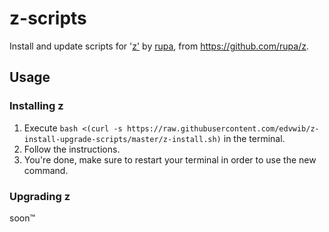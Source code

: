 # z-scripts
Install and update scripts for '[z'](https://github.com/rupa/z) by [rupa](https://github.com/rupa), from https://github.com/rupa/z.

## Usage

### Installing z
1. Execute `bash <(curl -s https://raw.githubusercontent.com/edvwib/z-install-upgrade-scripts/master/z-install.sh)` in the terminal.
2. Follow the instructions.
3. You're done, make sure to restart your terminal in order to use the new command.

### Upgrading z
soon™
